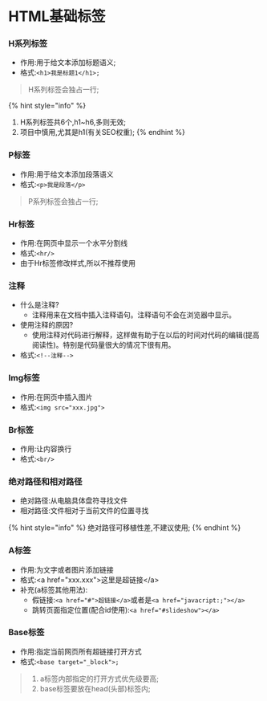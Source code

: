 # HTML基础标签

### H系列标签

* 作用:用于给文本添加标题语义;
* 格式:`<h1>我是标题1</h1>;`

> H系列标签会独占一行;

{% hint style="info" %}
1. H系列标签共6个,h1~h6,多则无效;
2. 项目中慎用,尤其是h1\(有关SEO权重\);
{% endhint %}

### P标签

* 作用:用于给文本添加段落语义
* 格式:`<p>我是段落</p>`

> P系列标签会独占一行;

### Hr标签

* 作用:在网页中显示一个水平分割线
* 格式:`<hr/>`
* 由于Hr标签修改样式,所以不推荐使用

### 注释

* 什么是注释?
  * 注释用来在文档中插入注释语句。注释语句不会在浏览器中显示。
* 使用注释的原因?
  * 使用注释对代码进行解释，这样做有助于在以后的时间对代码的编辑\(提高阅读性\)。特别是代码量很大的情况下很有用。
* 格式:`<!--注释-->`

### Img标签

* 作用:在网页中插入图片
* 格式:`<img src="xxx.jpg">`

### Br标签

* 作用:让内容换行
* 格式:`<br/>`

### 绝对路径和相对路径

* 绝对路径:从电脑具体盘符寻找文件
* 相对路径:文件相对于当前文件的位置寻找

{% hint style="info" %}
绝对路径可移植性差,不建议使用;
{% endhint %}

### A标签

* 作用:为文字或者图片添加链接
* 格式:&lt;a href="xxx.xxx"&gt;这里是超链接&lt;/a&gt;
* 补充\(a标签其他用法\):
  * 假链接:`<a href="#">超链接</a>`或者是`<a href="javacript:;"></a>`
  * 跳转页面指定位置\(配合id使用\):`<a href="#slideshow"></a>`

### Base标签

* 作用:指定当前网页所有超链接打开方式
* 格式:`<base target="_block">;`

> 1. a标签内部指定的打开方式优先级要高;
> 2. base标签要放在head\(头部\)标签内;

